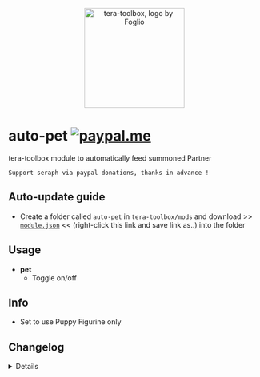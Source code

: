 <p align="center">
<a href="#">
<img src="https://github.com/seraphinush-gaming/pastebin/blob/master/logo_ttb_trans.png?raw=true" width="200" height="200" alt="tera-toolbox, logo by Foglio" />
</a>
</p>

# auto-pet [![paypal.me](https://img.shields.io/badge/paypal.me-donate-333333.svg?colorA=253B80&colorB=333333)](https://www.paypal.me/seraphinush)
tera-toolbox module to automatically feed summoned Partner
```
Support seraph via paypal donations, thanks in advance !
```

## Auto-update guide
- Create a folder called `auto-pet` in `tera-toolbox/mods` and download >> [`module.json`](https://raw.githubusercontent.com/seraphinush-gaming/auto-pet/master/module.json) << (right-click this link and save link as..) into the folder

## Usage
- __pet__
  - Toggle on/off

## Info
- Set to use Puppy Figurine only

## Changelog
<details>

    2.00
    - Removed spawning pet option
    - Removed `set` option
    1.03
    - Removed `fishing` option
    1.02
    - Added respawn feature upon changing zone after fishing
    - Added dynamic definition load
    1.01
    - Incorporated `tera-game-state`
    - Added mount check
    1.00
    - Initial commit

</details>